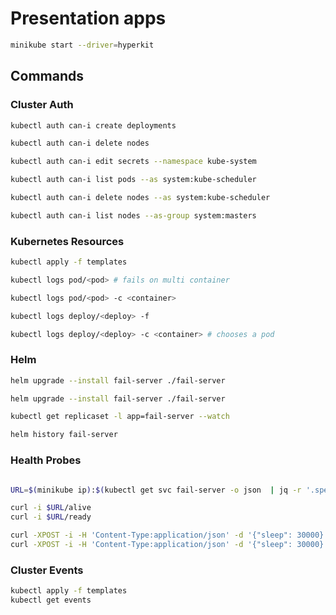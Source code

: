 # Presentation apps

```sh
minikube start --driver=hyperkit
```

## Commands

### Cluster Auth

```sh
kubectl auth can-i create deployments

kubectl auth can-i delete nodes

kubectl auth can-i edit secrets --namespace kube-system

kubectl auth can-i list pods --as system:kube-scheduler

kubectl auth can-i delete nodes --as system:kube-scheduler

kubectl auth can-i list nodes --as-group system:masters
```

### Kubernetes Resources

```sh
kubectl apply -f templates

kubectl logs pod/<pod> # fails on multi container

kubectl logs pod/<pod> -c <container>

kubectl logs deploy/<deploy> -f

kubectl logs deploy/<deploy> -c <container> # chooses a pod
```

### Helm

```sh
helm upgrade --install fail-server ./fail-server

helm upgrade --install fail-server ./fail-server

kubectl get replicaset -l app=fail-server --watch

helm history fail-server
```

### Health Probes

```sh

URL=$(minikube ip):$(kubectl get svc fail-server -o json  | jq -r '.spec.ports[0].nodePort')

curl -i $URL/alive
curl -i $URL/ready

curl -XPOST -i -H 'Content-Type:application/json' -d '{"sleep": 30000}' $URL/alive
curl -XPOST -i -H 'Content-Type:application/json' -d '{"sleep": 30000}' $URL/ready

```

### Cluster Events

```sh
kubectl apply -f templates
kubectl get events
```